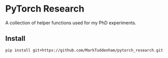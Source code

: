 # PyTorch Research

A collection of helper functions used for my PhD experiments.

## Install

```bash
pip install git+https://github.com/MarkTuddenham/pytorch_research.git
```

